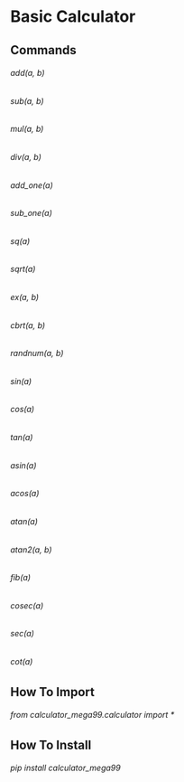# Basic Calculator
## Commands
###### add(a, b)
###### sub(a, b)
###### mul(a, b)
###### div(a, b)
###### add_one(a)
###### sub_one(a)
###### sq(a)
###### sqrt(a)
###### ex(a, b)
###### cbrt(a, b)
###### randnum(a, b)
###### sin(a)
###### cos(a)
###### tan(a)
###### asin(a)
###### acos(a)
###### atan(a)
###### atan2(a, b)
###### fib(a)
###### cosec(a)
###### sec(a)
###### cot(a)
## How To Import
###### from calculator_mega99.calculator import *
## How To Install
###### pip install calculator_mega99